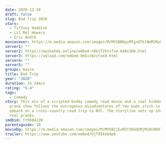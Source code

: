 ```yaml
---
date: 2020-12-30
draft: false
slug: Bad Trip 2020
stars:
  - Tiffany Haddish
  - Lil Rel Howery
  - Eric André
moviecover: https://m.media-amazon.com/images/M/MV5BNDgzMTgxOTktNmM2Ny00Nzk5LTgxNjAtNzJlNjBjNjMyOWZkXkEyXkFqcGdeQXVyMTkxNjUyNQ@@._V1_FMjpg_UX1200_.jpg
server1: ""
server2: https://moshahda.online/embed-n8k1f2ktvfn4-640x360.html
server3: https://uqload.com/embed-8m5ix6zztsk9.html
server4: ""
server5: ""
groups: movie
title: Bad Trip
year: "2020"
duration: 1h 24min
rating: "6.4"
tags:
  - Comedy
story: This mix of a scripted buddy comedy road movie and a real hidden camera
  prank show follows the outrageous misadventures of two buds stuck in a rut who
  embark on a cross-country road trip to NYC. The storyline sets up shocking
  real pranks.
imdbid: tt9684220
parentsguide: 18
moviebg: https://m.media-amazon.com/images/M/MV5BZjExM2Y3OGQtMjMzOC00OTRiLTgxNmMtMGFiZTU1NThhMjQ1XkEyXkFqcGdeQXVyMTkxNjUyNQ@@._V1_SX1777_CR0,0,1777,999_AL_.jpg
trailer: https://www.youtube.com/embed/UjT9I6eb4p8
---
```

